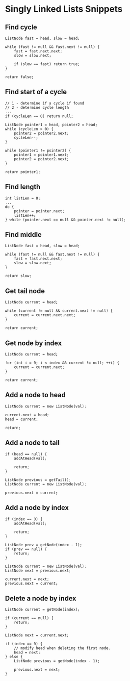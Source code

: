 # Singly Linked Lists Snippets

## Find cycle

```
ListNode fast = head, slow = head;

while (fast != null && fast.next != null) {
    fast = fast.next.next;
    slow = slow.next;
    
    if (slow == fast) return true;
}

return false;
```

## Find start of a cycle

```
// 1 - determine if a cycle if found
// 2 - determine cycle length
...
if (cycleLen == 0) return null;

ListNode pointer1 = head, pointer2 = head;
while (cycleLen > 0) {
    pointer2 = pointer2.next;
    cycleLen--;
}

while (pointer1 != pointer2) {
    pointer1 = pointer1.next;
    pointer2 = pointer2.next;
}

return pointer1;
```

## Find length

```
int listLen = 0;
...
do {
    pointer = pointer.next;
    listLen++;
} while (pointer.next == null && pointer.next != null);
```

## Find middle

```
ListNode fast = head, slow = head;

while (fast != null && fast.next != null) {
    fast = fast.next.next;
    slow = slow.next;
}

return slow;
```

## Get tail node

```
ListNode current = head;

while (current != null && current.next != null) {
    current = current.next.next;
}

return current;
```

## Get node by index

```
ListNode current = head;

for (int i = 0; i < index && current != null; ++i) {
    current = current.next;
}

return current;
```

## Add a node to head

```
ListNode current = new ListNode(val);

current.next = head;
head = current;

return;
```

## Add a node to tail

```
if (head == null) {
    addAtHead(val);

    return;
}

ListNode previous = getTail();
ListNode current = new ListNode(val);

previous.next = current;
```

## Add a node by index

```
if (index == 0) {
    addAtHead(val);

    return;
}

ListNode prev = getNode(index - 1);
if (prev == null) {
    return;
}

ListNode current = new ListNode(val);
ListNode next = previous.next;

current.next = next;
previous.next = current;
```

## Delete a node by index

```
ListNode current = getNode(index);

if (current == null) {
    return;
}

ListNode next = current.next;

if (index == 0) {
    // modify head when deleting the first node.
    head = next;
} else {
    ListNode previous = getNode(index - 1);

    previous.next = next;
}
```
